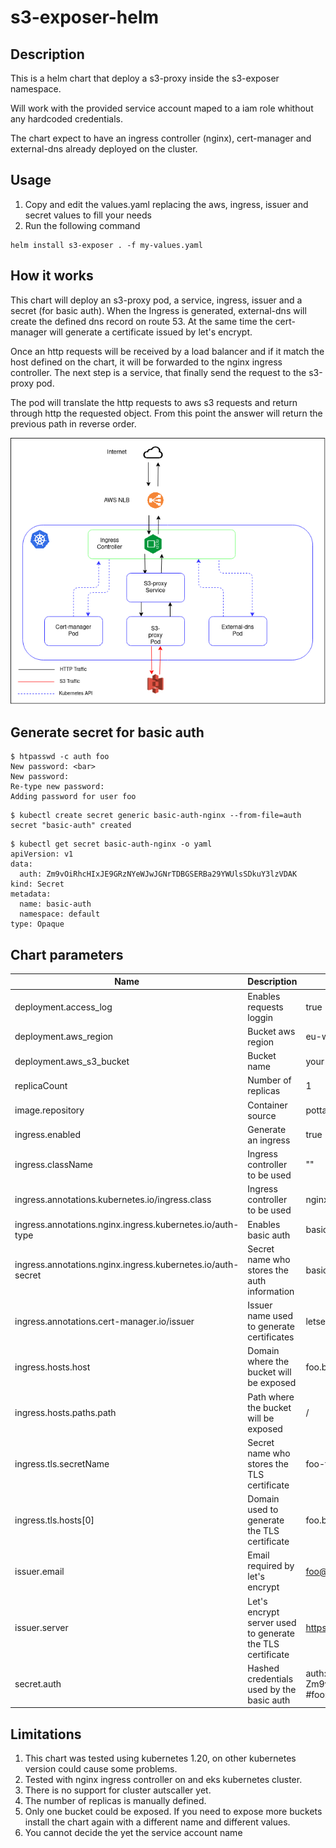 # s3-exposer-helm

## Description

This is a helm chart that deploy a s3-proxy inside the s3-exposer namespace.

Will work with the provided service account maped to a iam role whithout any hardcoded credentials.

The chart expect to have an ingress controller (nginx), cert-manager and external-dns already deployed on the cluster.

## Usage

1. Copy and edit the values.yaml replacing the aws, ingress, issuer and secret values to fill your needs
1. Run the following command
```
helm install s3-exposer . -f my-values.yaml
```

## How it works

This chart will deploy an s3-proxy pod, a service, ingress, issuer and a secret (for basic auth).
When the Ingress is generated, external-dns will create the defined dns record on route 53. At the same time the cert-manager will generate a certificate issued by let's encrypt.

Once an http requests will be received by a load balancer and if it match the host defined on the chart, it will be forwarded to the nginx ingress controller. The next step is a service, that finally send the request to the s3-proxy pod.



The pod will translate the http requests to aws s3 requests and return through http the requested object. From this point the answer will return the previous path in reverse order.

![schema](img/s3-proxy.png?raw=true)

## Generate secret for basic auth

```
$ htpasswd -c auth foo
New password: <bar>
New password:
Re-type new password:
Adding password for user foo
```
```
$ kubectl create secret generic basic-auth-nginx --from-file=auth
secret "basic-auth" created
```
```
$ kubectl get secret basic-auth-nginx -o yaml
apiVersion: v1
data:
  auth: Zm9vOiRhcHIxJE9GRzNYeWJwJGNrTDBGSERBa29YWUlsSDkuY3lzVDAK
kind: Secret
metadata:
  name: basic-auth
  namespace: default
type: Opaque
```

## Chart parameters

Name                                                             | Description                                              | Value
-----------------------------------------------------------------|----------------------------------------------------------|-------------------------------------------------------
deployment.access_log                                            |Enables requests loggin                                   | true
deployment.aws_region                                            |Bucket aws region                                         | eu-west-1
deployment.aws_s3_bucket                                         |Bucket name                                               | your-bucket
replicaCount                                                     |Number of replicas                                        | 1
image.repository                                                 |Container source                                          | pottava/s3-proxy
ingress.enabled                                                  |Generate an ingress                                       | true
ingress.className                                                |Ingress controller to be used                             | ""
ingress.annotations.kubernetes.io/ingress.class                  |Ingress controller to be used                             | nginx
ingress.annotations.nginx.ingress.kubernetes.io/auth-type        |Enables basic auth                                        | basic
ingress.annotations.nginx.ingress.kubernetes.io/auth-secret      |Secret name who stores the auth information               | basic-auth-nginx
ingress.annotations.cert-manager.io/issuer                       |Issuer name used to generate certificates                 | letsencrypt
ingress.hosts.host                                               |Domain where the bucket will be exposed                   | foo.bar.com.es
ingress.hosts.paths.path                                         |Path where the bucket will be exposed                     | /
ingress.tls.secretName                                           |Secret name who stores the TLS certificate                | foo-tls
ingress.tls.hosts[0]                                             |Domain used to generate the TLS certificate               | foo.bar.com.es
issuer.email                                                     |Email required by let's encrypt                           | foo@bar.com
issuer.server                                                    |Let's encrypt server used to generate the TLS certificate | https://acme-staging-v02.api.letsencrypt.org/directory
secret.auth                                                      |Hashed credentials used by the basic auth                 | auth: Zm9vOiRhcHIxJFJVUm1QSC9XJGhWeDdodlA4cGMxWHBpajRENHR1Wi8K #foo:bar

## Limitations

1. This chart was tested using kubernetes 1.20, on other kubernetes version could cause some problems.
1. Tested with nginx ingress controller on and eks kubernetes cluster.
1. There is no support for cluster autscaller yet.
1. The number of replicas is manually defined.
1. Only one bucket could be exposed. If you need to expose more buckets install the chart again with a different name and different values.
1. You cannot decide the yet the service account name